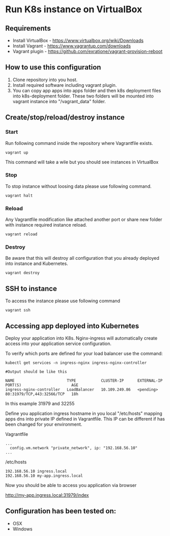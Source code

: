 # Run K8s instance on VirtualBox

## Requirements
- Install VirtualBox - https://www.virtualbox.org/wiki/Downloads
- Install Vagrant - https://www.vagrantup.com/downloads
- Vagrant plugin - https://github.com/exratione/vagrant-provision-reboot

## How to use this configuration

1. Clone repository into you host. 
2. Install required software including vagrant plugin.
3. You can copy app apps into apps folder and then k8s deployment files into k8s-deployment folder. These two folders will be mounted into vagrant instance into "/vagrant_data" folder.

## Create/stop/reload/destroy instance

### Start

Run following command inside the repository where Vagrantfile exists.

```
vagrant up
```

This command will take a wile but you should see instances in VirtualBox

### Stop

To stop instance without loosing data please use following command.

```
vagrant halt
```

### Reload

Any Vagrantfile modification like attached another port or share new folder with instance required instance reload.

```
vagrant reload
```

### Destroy

Be aware that this will destroy all configuration that you already deployed into instance and Kubernetes.

```
vagrant destroy
```

## SSH to instance

To access the instance please use following command

```
vagrant ssh
```

## Accessing app deployed into Kubernetes

Deploy your application into K8s. Nginx-ingress will automatically create access into your application service configuration. 

To verify which ports are defined for your load balancer use the command:

```
kubectl get services -n ingress-nginx ingress-nginx-controller

#Output should be like this 

NAME                       TYPE           CLUSTER-IP      EXTERNAL-IP   PORT(S)                      AGE
ingress-nginx-controller   LoadBalancer   10.109.249.86   <pending>     80:31979/TCP,443:32566/TCP   18h
```
In this example 31979 and 32255

Define you application ingress hostname in you local "/etc/hosts" mapping apps dns into private IP defined in Vagrantfile. This IP can be different if has been changed for your environment.

Vagrantfile
```
...
  config.vm.network "private_network", ip: "192.168.56.10"
...
```
/etc/hosts

```
192.168.56.10 ingress.local 
192.168.56.10 my-app.ingress.local
```

Now you should be able to access you application via browser

http://my-app.ingress.local:31979/index


## Configuration has been tested on:

- OSX
- Windows